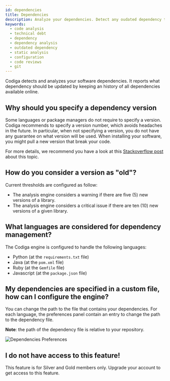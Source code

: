 ```yaml
---
id: dependencies
title: Dependencies
description: Analyze your dependencies. Detect any oudated dependency that might be unsafe or insecure and get notification to upgrade them.
keywords:
  - code analysis
  - technical debt
  - dependency
  - dependency analysis
  - outdated dependency
  - static analysis
  - configuration
  - code reviews
  - git
---
```


Codiga detects and analyzes your software dependencies. It reports
what dependency should be updated by keeping an history of all dependencies
available online.

## Why should you specify a dependency version

Some languages or package managers do not require to specify a version.
Codiga recommends to specify a version number, which avoids headaches
in the future. In particular, when not specifying a version, you do not
have any guarantee on what version will be used. When installing your software,
you might pull a new version that break your code.

For more details, we recommend you have a look at this
[Stackoverflow post](https://stackoverflow.com/questions/55052434/does-python-requirements-file-have-to-specify-version)
about this topic.

## How do you consider a version as "old"?

Current thresholds are configured as follow:

- The analysis engine considers a warning if there are five (5) new versions
  of a library.
- The analysis engine considers a critical issue if there are ten (10) new
  versions of a given library.

## What languages are considered for dependency management?

The Codiga engine is configured to handle the following languages:

- Python (at the `requirements.txt` file)
- Java (at the `pom.xml` file)
- Ruby (at the `Gemfile` file)
- Javascript (at the `package.json` file)

## My dependencies are specified in a custom file, how can I configure the engine?

You can change the path to the file that contains your dependencies.
For each language, the preferences panel contain an entry to change the path
to the dependency file.

**Note**: the path of the dependency file is relative to your repository.

![Dependencies Preferences](/img/dependencies-preferences.png)

## I do not have access to this feature!

This feature is for Silver and Gold members only. Upgrade your account to get access
to this feature.
